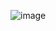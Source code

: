 ![image](https://user-images.githubusercontent.com/47016656/191380405-5d9c4379-ef62-4afc-b975-260eeeb90ff5.png)
